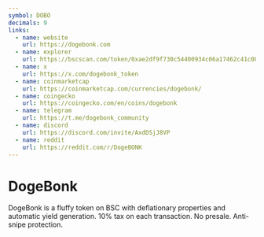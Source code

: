 ```yaml
---
symbol: DOBO
decimals: 9
links:
  - name: website
    url: https://dogebonk.com
  - name: explorer
    url: https://bscscan.com/token/0xae2df9f730c54400934c06a17462c41c08a06ed8
  - name: x
    url: https://x.com/dogebonk_token
  - name: coinmarketcap
    url: https://coinmarketcap.com/currencies/dogebonk/
  - name: coingecko
    url: https://coingecko.com/en/coins/dogebonk
  - name: telegram
    url: https://t.me/dogebonk_community
  - name: discord
    url: https://discord.com/invite/AxdDSjJ8VP
  - name: reddit
    url: https://reddit.com/r/DogeBONK
---
```


# DogeBonk

DogeBonk is a fluffy token on BSC with deflationary properties and automatic yield generation. 10% tax on each transaction. No presale. Anti-snipe protection.
